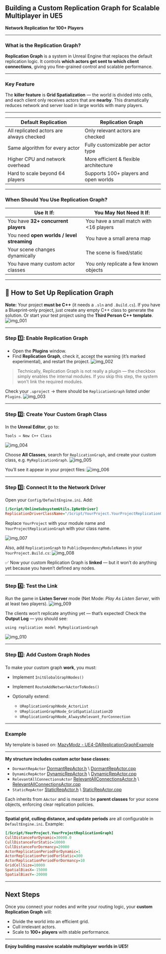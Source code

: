 ## **Building a Custom Replication Graph for Scalable Multiplayer in UE5**

**Network Replication for 100+ Players**

---

### **What is the Replication Graph?**

**Replication Graph** is a system in Unreal Engine that replaces the default replication logic. It controls **which actors get sent to which client connections**, giving you fine-grained control and scalable performance.

---

### **Key Feature**

The **killer feature** is **Grid Spatialization** — the world is divided into cells, and each client only receives actors that are **nearby**.
This dramatically reduces network and server load in large worlds with many players.

---

| Default Replication                      | Replication Graph                      |
| ---------------------------------------- | -------------------------------------- |
| All replicated actors are always checked | Only relevant actors are checked       |
| Same algorithm for every actor           | Fully customizable per actor type      |
| Higher CPU and network overhead          | More efficient & flexible architecture |
| Hard to scale beyond 64 players          | Supports 100+ players and open worlds  |

---

### **When Should You Use Replication Graph?**

| Use It If:                                 | You May Not Need It If:                 |
| ------------------------------------------ | --------------------------------------- |
| You have **32+ concurrent players**        | You have a small match with <16 players |
| You need **open worlds / level streaming** | You have a small arena map              |
| Your scene changes dynamically             | The scene is fixed/static               |
| You have many custom actor classes         | You only replicate a few known objects  |

---

## 🔧 **How to Set Up Replication Graph**

**Note:** Your project **must be C++** (it needs a `.sln` and `.Build.cs`).
If you have a Blueprint-only project, just create any empty C++ class to generate the solution.
Or start your test project using the **Third Person C++ template**.
![img_001](images/img_001)

---

### **Step 1️⃣: Enable Replication Graph**

* Open the **Plugins** window.
* Find **Replication Graph**, check it, accept the warning (it’s marked experimental), and restart the project.
  ![img_002](images/img_002)

> Technically, Replication Graph is not really a plugin — the checkbox simply enables the internal modules.
> If you skip this step, the system won't link the required modules.

Check your `.uproject` → there should be `ReplicationGraph` listed under `Plugins`.
![img_003](images/img_003)

---

### **Step 2️⃣: Create Your Custom Graph Class**

In the **Unreal Editor**, go to:

```
Tools → New C++ Class
```
![img_004](images/img_004)

Choose **All Classes**, search for `ReplicationGraph`, and create your custom class, e.g. `MyReplicationGraph`.
![img_005](images/img_005)

You’ll see it appear in your project files:
![img_006](images/img_006)

---

### **Step 3️⃣: Connect It to the Network Driver**

Open your `Config/DefaultEngine.ini`.
Add:

```ini
[/Script/OnlineSubsystemUtils.IpNetDriver]
ReplicationDriverClassName="/Script/YourProject.YourProjectReplicationGraph"
```

Replace `YourProject` with your module name and `YourProjectReplicationGraph` with your class name.

![img_007](images/img_007)

Also, add `ReplicationGraph` to `PublicDependencyModuleNames` in your `YourProject.Build.cs`:
![img_008](images/img_008)

✅ Now your custom Replication Graph is **linked** — but it won’t do anything yet because you haven’t defined any nodes.

---

### **Step 4️⃣: Test the Link**

Run the game in **Listen Server** mode (Net Mode: *Play As Listen Server*, with at least two players).
![img_009](images/img_009)

The clients won’t replicate anything yet — that’s expected!
Check the **Output Log** — you should see:

```
using replication model MyReplicationGraph
```

![img_010](images/img_010)

---

### **Step 5️⃣: Add Custom Graph Nodes**

To make your custom graph **work**, you must:

* Implement `InitGlobalGraphNodes()`
* Implement `RouteAddNetworkActorToNodes()`
* Optionally extend:

  * `UReplicationGraphNode_ActorList`
  * `UReplicationGraphNode_GridSpatialization2D`
  * `UReplicationGraphNode_AlwaysRelevant_ForConnection`

---

### **Example**

My template is based on:
[MazyModz - UE4-DAReplicationGraphExample](https://github.com/MazyModz/UE4-DAReplicationGraphExample)

---

**My structure includes custom actor base classes:**

* `DormantRepActor` [DormantRepActor.h](ReplicationGraphTemplate/DormantRepActor.h) \ [DormantRepActor.cpp](ReplicationGraphTemplate/DormantRepActor.cpp)
* `DynamicRepActor` [DynamicRepActor.h](ReplicationGraphTemplate/DynamicRepActor.h) \ [DynamicRepActor.cpp](ReplicationGraphTemplate/DynamicRepActor.cpp)
* `RelevantAllConnectionsActor` [RelevantAllConnectionsActor.h](ReplicationGraphTemplate/RelevantAllConnectionsActor.h) \ [RelevantAllConnectionsActor.cpp](ReplicationGraphTemplate/RelevantAllConnectionsActor.cpp)
* `StaticRepActor` [StaticRepActor.h](ReplicationGraphTemplate/StaticRepActor.h) \ [StaticRepActor.cpp](ReplicationGraphTemplate/StaticRepActor.cpp) 

Each inherits from `AActor` and is meant to be **parent classes** for your scene objects, enforcing clear replication policies.

---

**Spatial grid, culling distance, and update periods** are all configurable in `DefaultEngine.ini`.
Example:

```ini
[/Script/YourProject.YourProjectReplicationGraph]
CullDistanceForDynamic=30000.0
CullDistanceForStatic=10000
CullDistanceForDormancy=20000
ActorReplicationPeriodForDynamic=1
ActorReplicationPeriodForStatic=300
ActorReplicationPeriodForDormancy=10
GridCellSize=10000
SpatialBiasX=-15000
SpatialBiasY=-20000
```

---

## **Next Steps**

Once you connect your nodes and write your routing logic, your **custom Replication Graph** will:

* Divide the world into an efficient grid.
* Cull irrelevant actors.
* Scale to **100+ players** with stable performance.

---

**Enjoy building massive scalable multiplayer worlds in UE5!**